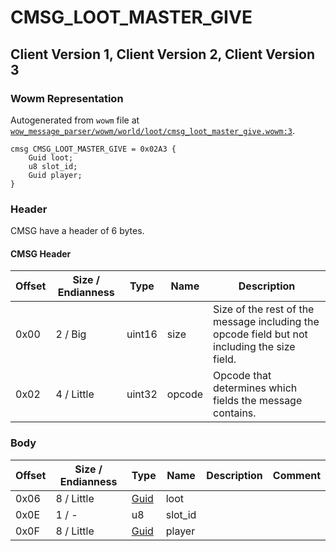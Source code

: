 # CMSG_LOOT_MASTER_GIVE

## Client Version 1, Client Version 2, Client Version 3

### Wowm Representation

Autogenerated from `wowm` file at [`wow_message_parser/wowm/world/loot/cmsg_loot_master_give.wowm:3`](https://github.com/gtker/wow_messages/tree/main/wow_message_parser/wowm/world/loot/cmsg_loot_master_give.wowm#L3).
```rust,ignore
cmsg CMSG_LOOT_MASTER_GIVE = 0x02A3 {
    Guid loot;
    u8 slot_id;
    Guid player;
}
```
### Header

CMSG have a header of 6 bytes.

#### CMSG Header

| Offset | Size / Endianness | Type   | Name   | Description |
| ------ | ----------------- | ------ | ------ | ----------- |
| 0x00   | 2 / Big           | uint16 | size   | Size of the rest of the message including the opcode field but not including the size field.|
| 0x02   | 4 / Little        | uint32 | opcode | Opcode that determines which fields the message contains.|

### Body

| Offset | Size / Endianness | Type | Name | Description | Comment |
| ------ | ----------------- | ---- | ---- | ----------- | ------- |
| 0x06 | 8 / Little | [Guid](../types/packed-guid.md) | loot |  |  |
| 0x0E | 1 / - | u8 | slot_id |  |  |
| 0x0F | 8 / Little | [Guid](../types/packed-guid.md) | player |  |  |

